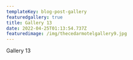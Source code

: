 ```yaml
---
templateKey: blog-post-gallery
featuredgallery: true
title: Gallery 13
date: 2022-04-25T01:13:54.737Z
featuredimage: /img/thecedarmotelgallery9.jpg
---
```

Gallery 13